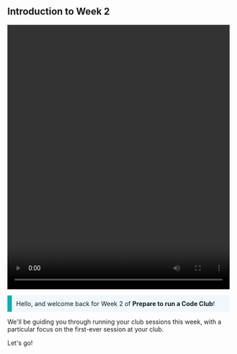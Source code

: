 ## Introduction to Week 2

<video width="100%" height="600" id="Introduction video" controls preload="metadata"
  source src="https://rpf-futurelearn.s3.eu-west-1.amazonaws.com/CC+vol+training+/step2_1+welcome+to+week+2.mp4" type="video/mp4" >
  <track
    label="English"
    kind="subtitles"
    srclang="en"
    src="https://rpf-futurelearn.s3.eu-west-1.amazonaws.com/CC+vol+training+/2.1_week_2_.vtt"
    default />
  <track
    label="Francais"
    kind="subtitles"
    srclang="fr"
    src="https://rpf-futurelearn.s3.eu-west-1.amazonaws.com/CC+vol+training+/2_1_week_2__French__France__reviewed.vtt" />
  <track
    label="Español"
    kind="subtitles"
    srclang="es"
    src="https://rpf-futurelearn.s3.eu-west-1.amazonaws.com/CC+vol+training+/2_1_week_2__Spanish__Spain__reviewed.vtt" />
  <track
    label="Italiano"
    kind="subtitles"
    srclang="it"
    src="https://rpf-futurelearn.s3.eu-west-1.amazonaws.com/CC+vol+training+/2_1_week_2__Italian_reviewed.vtt" />
  <track
    label="Portugues"
    kind="subtitles"
    srclang="pr"
    src="https://rpf-futurelearn.s3.eu-west-1.amazonaws.com/CC+vol+training+/2_1_week_2__Portuguese__Brazil__reviewed.vtt" />
</video>


<p style='border-left: solid; border-width:10px; border-color: #0faeb0; background-color: aliceblue; padding: 10px;'>
Hello, and welcome back for Week 2 of <strong>Prepare to run a Code Club</strong>!

We'll be guiding you through running your club sessions this week, with a particular focus on the first-ever session at your club.

Let's go!
</p>
